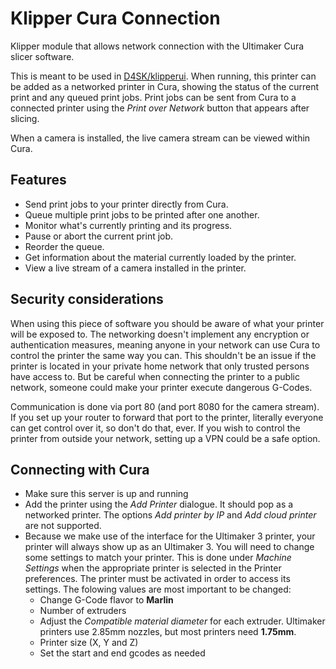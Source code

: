 # Klipper Cura Connection

Klipper module that allows network connection with the Ultimaker Cura slicer
software.

This is meant to be used in [D4SK/klipperui](https://github.com/D4SK/klipperui).
When running, this printer can be added as a networked printer in Cura, showing
the status of the current print and any queued print jobs. Print jobs can be
sent from Cura to a connected printer using the _Print over Network_ button that
appears after slicing.

When a camera is installed, the live camera stream can be viewed within Cura.


## Features

* Send print jobs to your printer directly from Cura.
* Queue multiple print jobs to be printed after one another.
* Monitor what's currently printing and its progress.
* Pause or abort the current print job.
* Reorder the queue.
* Get information about the material currently loaded by the printer.
* View a live stream of a camera installed in the printer.


## Security considerations

When using this piece of software you should be aware of what your printer will
be exposed to. The networking doesn't implement any encryption or
authentication measures, meaning anyone in your network can use Cura to control
the printer the same way you can. This shouldn't be an issue if the printer is
located in your private home network that only trusted persons have access to.
But be careful when connecting the printer to a public network, someone could
make your printer execute dangerous G-Codes.

Communication is done via port 80 (and port 8080 for the camera stream). If you
set up your router to forward that port to the printer, literally everyone can
get control over it, so don't do that, ever. If you wish to control the printer
from outside your network, setting up a VPN could be a safe option.


## Connecting with Cura

* Make sure this server is up and running
* Add the printer using the _Add Printer_ dialogue. It should pop as a
  networked printer. The options _Add printer by IP_ and _Add cloud printer_
  are not supported.
* Because we make use of the interface for the Ultimaker 3 printer, your
  printer will always show up as an Ultimaker 3. You will need to change
  some settings to match your printer. This is done under _Machine Settings_
  when the appropriate printer is selected in the Printer preferences. The
  printer must be activated in order to access its settings. The folowing
  values are most important to be changed:
    * Change G-Code flavor to **Marlin**
    * Number of extruders
    * Adjust the _Compatible material diameter_ for each extruder. Ultimaker
      printers use 2.85mm nozzles, but most printers need **1.75mm**.
    * Printer size (X, Y and Z)
    * Set the start and end gcodes as needed
